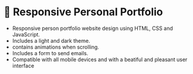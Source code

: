   # 💼 Responsive Personal Portfolio

- Responsive person portfolio website design using HTML, CSS and JavaScript.
- Includes a light and dark theme.
- contains animations when scrolling.
- Includes a form to send emails.
- Compatible with all mobile devices and with a beatiful and pleasant user interface

